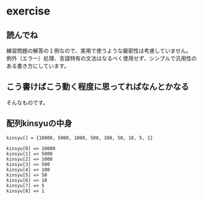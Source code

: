 # exercise

## 読んでね

練習問題の解答の１例なので、実用で使うような厳密性は考慮していません。  
例外（エラー）処理、言語特有の文法はなるべく使用せず、シンプルで汎用性のある書き方にしています。

## こう書けばこう動く程度に思ってればなんとかなる

そんなものです。

## 配列kinsyuの中身

```
kinsyu[] = {10000, 5000, 1000, 500, 100, 50, 10, 5, 1}

kinsyu[0] => 10000
kinsyu[1] => 5000
kinsyu[2] => 1000
kinsyu[3] => 500
kinsyu[4] => 100
kinsyu[5] => 50
kinsyu[6] => 10
kinsyu[7] => 5
kinsyu[8] => 1
```
